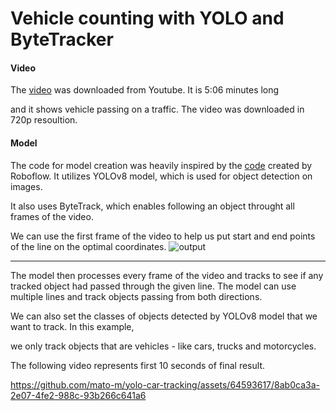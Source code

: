 # Vehicle counting with YOLO and ByteTracker
#### Video
The [video](https://www.youtube.com/watch?v=MNn9qKG2UFI) was downloaded from Youtube. It is 5:06 minutes long

and it shows vehicle passing on a traffic. The video was downloaded in 720p resoultion.

#### Model

The code for model creation was heavily inspired by the [code](https://colab.research.google.com/github/roboflow-ai/notebooks/blob/main/notebooks/how-to-track-and-count-vehicles-with-yolov8.ipynb) created by Roboflow. It utilizes YOLOv8 model, which is used for object detection on images.

It also uses ByteTrack, which enables following an object throught all frames of the video.

We can use the first frame of the video to help us put start and end points of the line on the optimal coordinates.
![output](https://github.com/mato-m/yolo-vehicle-counting/assets/64593617/2e286aba-762c-4559-ab9a-f868760154f8)
___

The model then processes every frame of the video and tracks to see if any tracked object had passed
through the given line. The model can use multiple lines and track objects passing from both directions.

We can also set the classes of objects detected by YOLOv8 model that we want to track. In this example,

we only track objects that are vehicles - like cars, trucks and motorcycles.

The following video represents first 10 seconds of final result.

https://github.com/mato-m/yolo-car-tracking/assets/64593617/8ab0ca3a-2e07-4fe2-988c-93b266c641a6

